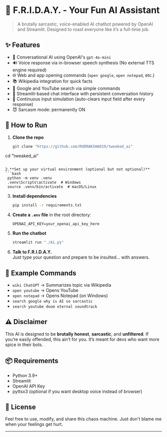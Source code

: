 
# 🧠 F.R.I.D.A.Y. - Your Fun AI Assistant

> A brutally sarcastic, voice-enabled AI chatbot powered by OpenAI and Streamlit. Designed to roast everyone like it’s a full-time job.

## ✨ Features

- 🤖 Conversational AI using OpenAI's `gpt-4o-mini`
- 🔊 Voice response via in-browser speech synthesis (No external TTS engine required)
- 🌐 Web and app opening commands (`open google`, `open notepad`, etc.)
- 📚 Wikipedia integration for quick facts
- 🔎 Google and YouTube search via simple commands
- 💬 Streamlit-based chat interface with persistent conversation history
- 🎤 Continuous input simulation (auto-clears input field after every response)
- 😈 Sarcasm mode: permanently ON

## 🚀 How to Run

1. **Clone the repo**  
   ```bash
   git clone "https://github.com/RUDRAKSHA019/tweaked_ai"
cd "tweaked_ai"
  ```

2.**Set up your virtual environment (optional but not optional)**  
  ```bash
   python -m venv .venv
   .venv\Scripts\activate  # Windows
   source .venv/bin/activate  # macOS/Linux
   ```

3. **Install dependencies**  
   ```bash
   pip install -r requirements.txt
   ```

4. **Create a `.env` file** in the root directory:
   ```
   OPENAI_API_KEY=your_openai_api_key_here
   ```

5. **Run the chatbot**  
   ```bash
   streamlit run "./Ai.py"
   ```

6. **Talk to F.R.I.D.A.Y.**  
   Just type your question and prepare to be insulted… with answers.

## 🧠 Example Commands

- `wiki ChatGPT` → Summarizes topic via Wikipedia  
- `open youtube` → Opens YouTube  
- `open notepad` → Opens Notepad (on Windows)  
- `search google why is AI so sarcastic`  
- `search youtube doom eternal soundtrack`

## ⚠️ Disclaimer

This AI is designed to be **brutally honest**, **sarcastic**, and **unfiltered**. If you’re easily offended, this ain’t for you. It’s meant for devs who want more spice in their bots.

## 📦 Requirements

- Python 3.9+
- Streamlit
- OpenAI API Key
- pyttsx3 (optional if you want desktop voice instead of browser)

## 📄 License

Feel free to use, modify, and share this chaos machine. Just don't blame me when your feelings get hurt.

---


